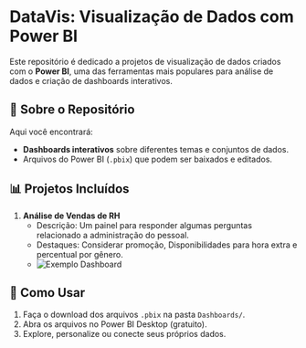 # DataVis: Visualização de Dados com Power BI

Este repositório é dedicado a projetos de visualização de dados criados com o **Power BI**, uma das ferramentas mais populares para análise de dados e criação de dashboards interativos.

## 📝 Sobre o Repositório
Aqui você encontrará:
- **Dashboards interativos** sobre diferentes temas e conjuntos de dados.
- Arquivos do Power BI (`.pbix`) que podem ser baixados e editados.

## 📊 Projetos Incluídos
1. **Análise de Vendas de RH**
   - Descrição: Um painel para responder algumas perguntas relacionado a administração do pessoal.
   - Destaques: Considerar promoção, Disponibilidades para hora extra e percentual por gênero.
   - ![Exemplo Dashboard](Images/vendas_2025.png)



## 🚀 Como Usar
1. Faça o download dos arquivos `.pbix` na pasta `Dashboards/`.
2. Abra os arquivos no Power BI Desktop (gratuito).
3. Explore, personalize ou conecte seus próprios dados.

